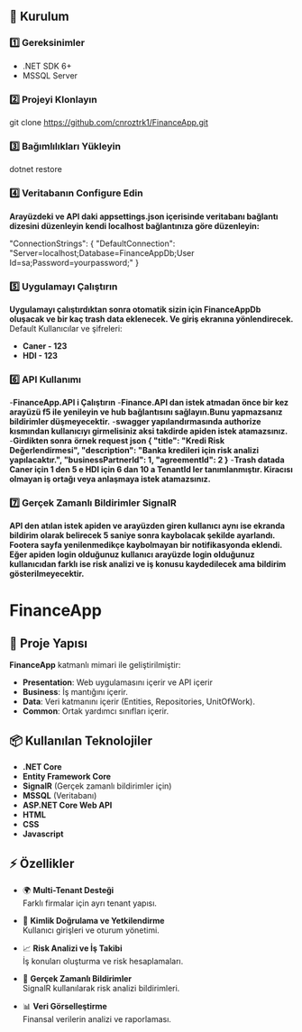 ## 📌 Kurulum

### 1️⃣ **Gereksinimler**
- .NET SDK 6+
- MSSQL Server
### 2️⃣ **Projeyi Klonlayın**
git clone https://github.com/cnroztrk1/FinanceApp.git
### 3️⃣  Bağımlılıkları Yükleyin
dotnet restore
### 4️⃣  Veritabanın Configure Edin
**Arayüzdeki ve API daki
appsettings.json içerisinde veritabanı bağlantı dizesini düzenleyin kendi localhost bağlantınıza göre düzenleyin:**

"ConnectionStrings": {
  "DefaultConnection": "Server=localhost;Database=FinanceAppDb;User Id=sa;Password=yourpassword;"
}
### 5️⃣  Uygulamayı Çalıştırın
**Uygulamayı çalıştırdıktan sonra otomatik sizin için FinanceAppDb oluşacak ve bir kaç trash data eklenecek. Ve giriş ekranına yönlendirecek.**
Default Kullanıcılar ve şifreleri: 
- **Caner - 123**
- **HDI - 123**

### 6️⃣  API Kullanımı
-**FinanceApp.API i Çalıştırın**
-**Finance.API dan istek atmadan önce bir kez arayüzü f5 ile yenileyin ve hub bağlantısını sağlayın.Bunu yapmazsanız bildirimler düşmeyecektir.**
-**swagger yapılandırmasında authorize kısmından kullanıcıyı girmelisiniz aksi takdirde apiden istek atamazsınız.**
-**Girdikten sonra** 
**örnek request json
{
  "title": "Kredi Risk Değerlendirmesi",
  "description": "Banka kredileri için risk analizi yapılacaktır.",
  "businessPartnerId": 1,
  "agreementId": 2
}**
-**Trash datada Caner için 1 den 5 e HDI için 6 dan 10 a TenantId ler tanımlanmıştır. Kiracısı olmayan iş ortağı veya anlaşmaya istek atamazsınız.**
### 7️⃣  Gerçek Zamanlı Bildirimler SignalR
**API den atılan istek apiden ve arayüzden giren kullanıcı aynı ise ekranda bildirim olarak belirecek 5 saniye sonra kaybolacak şekilde ayarlandı.**
 **Footera sayfa yenilenmedikçe kaybolmayan bir notifikasyonda eklendi.**
**Eğer apiden login olduğunuz kullanıcı arayüzde login olduğunuz kullanıcıdan farklı ise risk analizi ve iş konusu kaydedilecek ama bildirim gösterilmeyecektir.**
# FinanceApp
## 🚀 Proje Yapısı

**FinanceApp** katmanlı mimari ile geliştirilmiştir:

- **Presentation**: Web uygulamasını içerir ve API içerir
- **Business**: İş mantığını içerir.
- **Data**: Veri katmanını içerir (Entities, Repositories, UnitOfWork).
- **Common**: Ortak yardımcı sınıfları içerir.

## 📦 Kullanılan Teknolojiler

- **.NET Core**
- **Entity Framework Core**
- **SignalR** (Gerçek zamanlı bildirimler için)
- **MSSQL** (Veritabanı)
- **ASP.NET Core Web API**
- **HTML**
- **CSS**
- **Javascript**
## ⚡ Özellikler

- 🌍 **Multi-Tenant Desteği**  
  Farklı firmalar için ayrı tenant yapısı.

- 🔐 **Kimlik Doğrulama ve Yetkilendirme**  
  Kullanıcı girişleri ve oturum yönetimi.

- 📈 **Risk Analizi ve İş Takibi**  
  İş konuları oluşturma ve risk hesaplamaları.

- 🔔 **Gerçek Zamanlı Bildirimler**  
  SignalR kullanılarak risk analizi bildirimleri.

- 📊 **Veri Görselleştirme**  
  Finansal verilerin analizi ve raporlaması.


